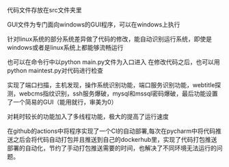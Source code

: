 代码文件存放在src文件夹里

GUI文件为专门面向windows的GUI程序，可以在windows上执行

针对linux系统的部分系统差异做了代码的修改，能自动识别运行系统，即使是windows或者是linux系统上都能够流畅运行

也可以在命令行中以python main.py文件为入口进入 在修改代码之后，也可以用python maintest.py对代码进行检查

实现了端口扫描，主机发现，操作系统识别功能，端⼝服务识别功能，webtitle探测，webcms指纹识别，ssh服务爆破，mysql和mssql密码爆破，最后功能设置了一个简易的GUI（能用就行，审美为0） 

对耗时较长的功能加入了多线程功能，极大的提高了运行速度

在github的actions中将程序实现了一个CI的自动部署,每次在pycharm中将代码推送之后会将代码自动打包并且推送到自己的dockerhub里，实现了代码打包推送部署的自动化，节约了手动打包推送需要的时间，也解决了不同环境无法运行的问题。
